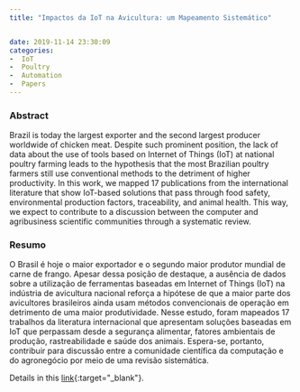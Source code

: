 ```yaml
---
title: "Impactos da IoT na Avicultura: um Mapeamento Sistemático"


date: 2019-11-14 23:30:09
categories:
-  IoT
-  Poultry
-  Automation
-  Papers 
---
```


### Abstract
Brazil is today the largest exporter and the second largest producer worldwide of chicken meat. Despite such prominent position, the lack of data about the use of tools based on Internet of Things (IoT) at national poultry farming leads to the hypothesis that the most Brazilian poultry farmers still use conventional methods to the detriment of higher productivity. In this work, we mapped 17 publications from the international literature that show IoT-based solutions that pass through food safety, environmental production factors, traceability, and animal health. This way, we expect to contribute to a discussion between the computer and agribusiness scientific communities through a systematic review.

### Resumo
O Brasil é hoje o maior exportador e o segundo maior produtor mundial de carne de frango. Apesar dessa posição de destaque, a ausência de dados sobre a utilização de ferramentas baseadas em ​Internet of Things (IoT) na indústria de avicultura nacional reforça a hipótese de que a maior parte dos avicultores brasileiros ainda usam métodos convencionais de operação em detrimento de uma maior produtividade. Nesse estudo, foram mapeados 17 trabalhos da literatura internacional que apresentam soluções baseadas em IoT que perpassam desde a segurança alimentar, fatores ambientais de produção, rastreabilidade e saúde dos animais. Espera-se, portanto, contribuir para discussão entre a comunidade científica da computação e do agronegócio por meio de uma revisão sistemática.




Details in this [link](https://www.researchgate.net/publication/342349795_Impactos_da_IoT_na_Avicultura_um_Mapeamento_Sistematico
){:target="_blank"}.
